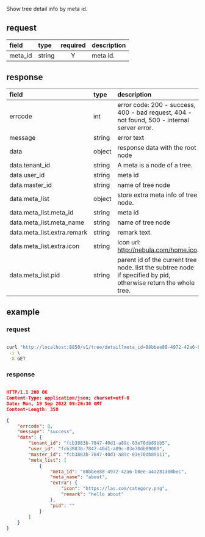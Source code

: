 Show tree detail info by meta id.


## request

| field | type | required | description |
|:------|:------|:------:|:------------|
| meta_id | string | Y | meta id. |



## response

| field | type | description |
|:------|:---|:------------|
| errcode | int | error code: 200 - success, 400 - bad request, 404 - not found, 500 - internal server error.|
| message | string | error text |
| data | object | response data with the root node |
| data.tenant_id | string | A meta is a node of a tree. |
| data.user_id | string | meta id |
| data.master_id | string | name of tree node |
| data.meta_list | object | store extra meta info of tree node. |
| data.meta_list.meta_id | string | meta id |
| data.meta_list.meta_name | string | name of tree node |
| data.meta_list.extra.remark | string | remark text.  |
| data.meta_list.extra.icon | string | icon url: http://nebula.com/home.ico. |
| data.meta_list.pid | string | parent id of the current tree node. list the subtree node if specified by pid, otherwise return the whole tree. |

## example

### request

```bash

curl "http://localhost:8850/v1/tree/detail?meta_id=88bbee88-4972-42a6-b0ee-a4a281300bec" \
 -i \
 -X GET

```

### response

```json

HTTP/1.1 200 OK
Content-Type: application/json; charset=utf-8
Date: Mon, 19 Sep 2022 09:26:30 GMT
Content-Length: 358

{
    "errcode": 0,
    "message": "success",
    "data": {
        "tenant_id": "fcb3883b-7847-40d1-a89c-03e70db89bb5",
        "user_id": "fcb3883b-7847-40d1-a89c-03e70db89000",
        "master_id": "fcb3883b-7847-40d1-a89c-03e70db89111",
        "meta_list": [
            {
                "meta_id": "88bbee88-4972-42a6-b0ee-a4a281300bec",
                "meta_name": "about",
                "extra": {
                    "icon": "https://las.com/category.png",
                    "remark": "hello about"
                },
                "pid": ""
            }
        ]
    }
}

```



